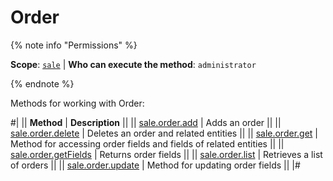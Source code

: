 # Order

{% note info "Permissions" %}

**Scope**: [`sale`](../../scopes/permissions.md) | **Who can execute the method**: `administrator`

{% endnote %}

Methods for working with Order:

#|
|| **Method** | **Description** ||
|| [sale.order.add](./sale-order-add.md) | Adds an order ||
|| [sale.order.delete](./sale-order-delete.md) | Deletes an order and related entities ||
|| [sale.order.get](./sale-order-get.md) | Method for accessing order fields and fields of related entities ||
|| [sale.order.getFields](./sale-order-get-fields.md) | Returns order fields ||
|| [sale.order.list](./sale-order-list.md) | Retrieves a list of orders ||
|| [sale.order.update](./sale-order-update.md) | Method for updating order fields ||
|#